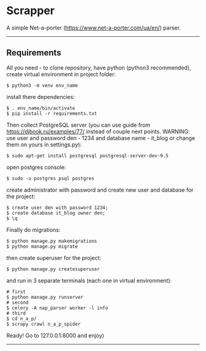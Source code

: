Scrapper
========
A simple Net-a-porter (https://www.net-a-porter.com/ua/en/) parser.
<hr>

Requirements
------------

All you need - to clone repository, have python (python3 recommended), create virtual environment in project folder:

    $ python3 -m venv env_name

install there dependencies:

    $ . env_name/bin/activate
    $ pip install -r requirements.txt

Then collect PostgreSQL server (you can use guide from https://djbook.ru/examples/77/ instead of couple next points.
WARNING: use user and password den - 1234 and database name - it_blog or change them on yours in settings.py):

    $ sudo apt-get install postgresql postgresql-server-dev-9.5

open postgres console:

    $ sudo -u postgres psql postgres

create administrator with password and create new user and database for the project:

    $ create user den with password 1234;
    $ create database it_blog owner den;
    $ \q

Finally do migrations:

    $ python manage.py makemigrations
    $ python manage.py migrate

then create superuser for the project:

    $ python manage.py createsuperuser

and run in 3 separate terminals (each one in virtual environment):

    # first
    $ python manage.py runserver
    # second
    $ celery -A nap_parser worker -l info
    # third
    $ cd n_a_p/
    $ scrapy crawl n_a_p_spider

Ready! Go to 127.0.0.1:8000 and enjoy)
<hr>
